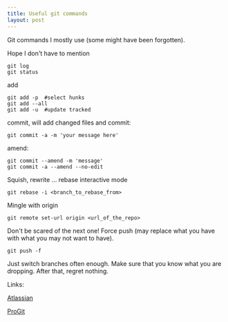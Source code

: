 ```yaml
---
title: Useful git commands 
layout: post
---
```


Git commands I mostly use (some might have been forgotten).

Hope I don't have to mention 

    git log
    git status

add

    git add -p  #select hunks
    git add --all
    git add -u  #update tracked

commit, will add changed files and commit:

    git commit -a -m 'your message here'

amend:

    git commit --amend -m 'message'
    git commit -a --amend --no-edit

Squish, rewrite ... rebase interactive mode

    git rebase -i <branch_to_rebase_from>

Mingle with origin

    git remote set-url origin <url_of_the_repo>

Don't be scared of the next one!
Force push (may replace what you have with what you may not want to have).

    git push -f

Just switch branches often enough.
Make sure that you know what you are dropping.
After that, regret nothing.

Links:


[Atlassian](https://www.atlassian.com/git/tutorials/setting-up-a-repository/git-config)

[ProGit](http://git-scm.com/book/en/v2/Getting-Started-About-Version-Control)